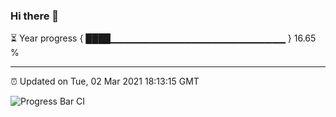 ### Hi there 👋

⏳ Year progress { ████▁▁▁▁▁▁▁▁▁▁▁▁▁▁▁▁▁▁▁▁▁▁▁▁▁▁ } 16.65 %

---

⏰ Updated on Tue, 02 Mar 2021 18:13:15 GMT

![Progress Bar CI](https://github.com/liununu/liununu/workflows/Progress%20Bar%20CI/badge.svg)
